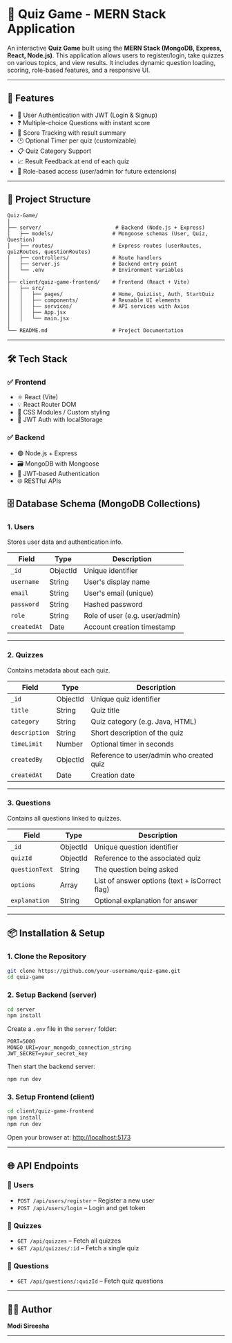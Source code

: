 
# 🧠 Quiz Game - MERN Stack Application

An interactive **Quiz Game** built using the **MERN Stack (MongoDB, Express, React, Node.js)**. This application allows users to register/login, take quizzes on various topics, and view results. It includes dynamic question loading, scoring, role-based features, and a responsive UI.

---

## 🚀 Features

- 🔐 User Authentication with JWT (Login & Signup)
- ❓ Multiple-choice Questions with instant score
- 🧠 Score Tracking with result summary
- 🕒 Optional Timer per quiz (customizable)
- 📋 Quiz Category Support
- 📈 Result Feedback at end of each quiz
- 🎯 Role-based access (user/admin for future extensions)

---

## 📁 Project Structure

```
Quiz-Game/
│
├── server/                        # Backend (Node.js + Express)
│   ├── models/                   # Mongoose schemas (User, Quiz, Question)
│   ├── routes/                   # Express routes (userRoutes, quizRoutes, questionRoutes)
│   ├── controllers/              # Route handlers
│   ├── server.js                 # Backend entry point
│   └── .env                      # Environment variables
│
├── client/quiz-game-frontend/    # Frontend (React + Vite)
│   ├── src/
│   │   ├── pages/                # Home, QuizList, Auth, StartQuiz
│   │   ├── components/           # Reusable UI elements
│   │   ├── services/             # API services with Axios
│   │   ├── App.jsx
│   │   └── main.jsx
│
└── README.md                     # Project Documentation
```

---

## 🛠️ Tech Stack

### ✅ Frontend
- ⚛️ React (Vite)
- 💡 React Router DOM
- 🎨 CSS Modules / Custom styling
- 🔐 JWT Auth with localStorage

### ✅ Backend
- 🟢 Node.js + Express
- 🗃️ MongoDB with Mongoose
- 🔐 JWT-based Authentication
- 🌐 RESTful APIs

## 🗄️ Database Schema (MongoDB Collections)

### 1. Users  
Stores user data and authentication info.

| Field        | Type      | Description                   |
|--------------|-----------|-------------------------------|
| `_id`        | ObjectId  | Unique identifier              |
| `username`   | String    | User's display name            |
| `email`      | String    | User's email (unique)          |
| `password`   | String    | Hashed password                |
| `role`       | String    | Role of user (e.g. user/admin)|
| `createdAt`  | Date      | Account creation timestamp     |

---

### 2. Quizzes  
Contains metadata about each quiz.

| Field        | Type      | Description                   |
|--------------|-----------|-------------------------------|
| `_id`        | ObjectId  | Unique quiz identifier         |
| `title`      | String    | Quiz title                    |
| `category`   | String    | Quiz category (e.g. Java, HTML)|
| `description`| String    | Short description of the quiz |
| `timeLimit`  | Number    | Optional timer in seconds     |
| `createdBy`  | ObjectId  | Reference to user/admin who created quiz |
| `createdAt`  | Date      | Creation date                 |

---

### 3. Questions  
Contains all questions linked to quizzes.

| Field         | Type       | Description                    |
|---------------|------------|--------------------------------|
| `_id`         | ObjectId   | Unique question identifier     |
| `quizId`      | ObjectId   | Reference to the associated quiz|
| `questionText`| String     | The question being asked       |
| `options`     | Array      | List of answer options (text + isCorrect flag) |
| `explanation` | String     | Optional explanation for answer|

---

## 📦 Installation & Setup

### 1. Clone the Repository

```bash
git clone https://github.com/your-username/quiz-game.git
cd quiz-game
```

### 2. Setup Backend (server)

```bash
cd server
npm install
```

Create a `.env` file in the `server/` folder:

```env
PORT=5000
MONGO_URI=your_mongodb_connection_string
JWT_SECRET=your_secret_key
```

Then start the backend server:

```bash
npm run dev
```

### 3. Setup Frontend (client)

```bash
cd client/quiz-game-frontend
npm install
npm run dev
```

Open your browser at: [http://localhost:5173](http://localhost:5173)

---

## 🌐 API Endpoints

### 📌 Users
- `POST /api/users/register` – Register a new user
- `POST /api/users/login` – Login and get token

### 📌 Quizzes
- `GET /api/quizzes` – Fetch all quizzes
- `GET /api/quizzes/:id` – Fetch a single quiz

### 📌 Questions
- `GET /api/questions/:quizId` – Fetch quiz questions


---

## 🙋‍♀️ Author

**Modi Sireesha**

---

